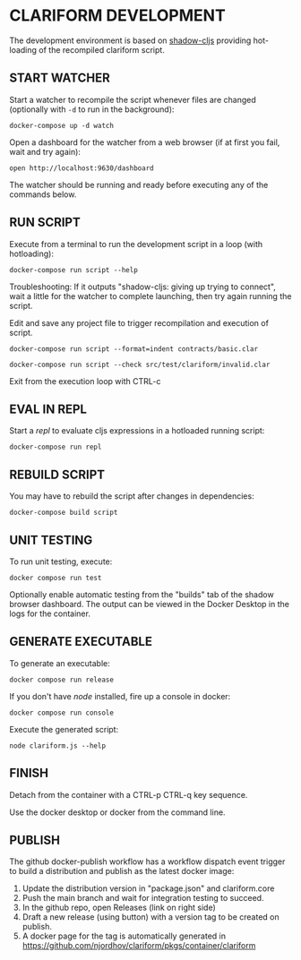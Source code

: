 # CLARIFORM DEVELOPMENT

The development environment is based on [shadow-cljs](https://github.com/thheller/shadow-cljs)
providing hot-loading of the recompiled clariform script.

## START WATCHER

Start a watcher to recompile the script whenever files are changed (optionally 
with `-d` to run in the background):

```
docker-compose up -d watch
```

Open a dashboard for the watcher from a web browser (if at first you fail, wait and try again):

```
open http://localhost:9630/dashboard
```

The watcher should be running and ready before executing any of the 
commands below. 

## RUN SCRIPT

Execute from a terminal to run the development script in a loop (with hotloading):

```
docker-compose run script --help
```

Troubleshooting: If it outputs "shadow-cljs: giving up trying to connect", wait 
a little for the watcher to complete launching, then try again running the script. 

Edit and save any project file to trigger recompilation and execution of script.

```
docker-compose run script --format=indent contracts/basic.clar
```

```
docker-compose run script --check src/test/clariform/invalid.clar
```

Exit from the execution loop with CTRL-c

## EVAL IN REPL 

Start a _repl_ to evaluate cljs expressions in a hotloaded running script: 

```
docker-compose run repl
```

## REBUILD SCRIPT 

You may have to rebuild the script after changes in dependencies:

```
docker-compose build script
```

## UNIT TESTING 

To run unit testing, execute:

```
docker compose run test
```

Optionally enable automatic testing from the "builds" tab of the shadow browser 
dashboard. The output can be viewed in the Docker Desktop in the logs for the
container.

## GENERATE EXECUTABLE

To generate an executable:

```
docker compose run release
```

If you don't have _node_ installed, fire up a console in docker:

```
docker compose run console
```

Execute the generated script:

```
node clariform.js --help
```

## FINISH

Detach from the container with a CTRL-p CTRL-q key sequence.

Use the docker desktop or docker from the command line.

## PUBLISH 

The github docker-publish workflow has a workflow dispatch event trigger 
to build a distribution and publish as the latest docker image:

1. Update the distribution version in "package.json" and clariform.core
2. Push the main branch and wait for integration testing to succeed.
3. In the github repo, open Releases (link on right side)
4. Draft a new release (using button) with a version tag to be created on publish.
5. A docker page for the tag is automatically generated in
   https://github.com/njordhov/clariform/pkgs/container/clariform


